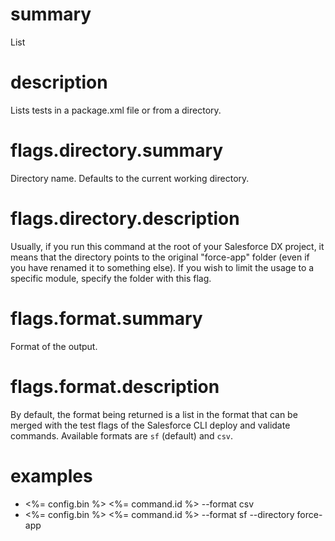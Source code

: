 # summary

List

# description

Lists tests in a package.xml file or from a directory.

# flags.directory.summary

Directory name. Defaults to the current working directory.

# flags.directory.description

Usually, if you run this command at the root of your Salesforce DX project, it means that the directory points to the original "force-app" folder (even if you have renamed it to something else). If you wish to limit the usage to a specific module, specify the folder with this flag.

# flags.format.summary

Format of the output.

# flags.format.description

By default, the format being returned is a list in the format that can be merged with the test flags of the Salesforce CLI deploy and validate commands. Available formats are `sf` (default) and `csv`.

# examples

- <%= config.bin %> <%= command.id %> --format csv
- <%= config.bin %> <%= command.id %> --format sf --directory force-app

